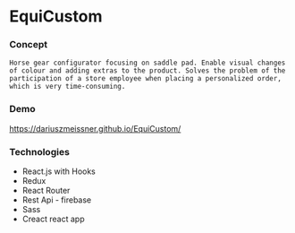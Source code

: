 # EquiCustom

### Concept

`Horse gear configurator focusing on saddle pad. Enable visual changes of colour and adding extras to the product. Solves the problem of the participation of a store employee when placing a personalized order, which is very time-consuming. `

### Demo
https://dariuszmeissner.github.io/EquiCustom/
    
### Technologies
* React.js with Hooks
* Redux
* React Router
* Rest Api - firebase
* Sass
* Creact react app
